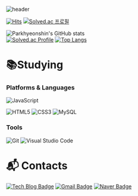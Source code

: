 <!--
**Parkhyeonshin/Parkhyeonshin** is a ✨ _special_ ✨ repository because its `README.md` (this file) appears on your GitHub profile.

Here are some ideas to get you started:

- 🔭 I’m currently working on ...
- 🌱 I’m currently learning ...
- 👯 I’m looking to collaborate on ...
- 🤔 I’m looking for help with ...
- 💬 Ask me about ...
- 📫 How to reach me: ...
- 😄 Pronouns: ...
- ⚡ Fun fact: ...
-->

![header](https://capsule-render.vercel.app/api?type=slice&color=timeGradient&height=200&section=header&text=HELLO👋&fontSize=75&animation=twinkling&fontColor=000000)


[![Hits](https://hits.seeyoufarm.com/api/count/incr/badge.svg?url=https%3A%2F%2Fgithub.com%2FParkhyeonshin&count_bg=%23FBFBFB&title_bg=%2371C5F9&icon=opsgenie.svg&icon_color=%23FFFFFF&title=hits&edge_flat=false)](https://hits.seeyoufarm.com)
[![Solved.ac
프로필](http://mazassumnida.wtf/api/mini/generate_badge?boj=sshi4n882)](https://solved.ac/sshi4n882)

![Parkhyeonshin's GitHub stats](https://github-readme-stats.vercel.app/api?username=Parkhyeonshin&show_icons=true&theme=Gradient)   
[![Solved.ac Profile](http://mazassumnida.wtf/api/v2/generate_badge?boj=sshi4n882)](https://solved.ac/sshi4n882/)
[![Top Langs](https://github-readme-stats.vercel.app/api/top-langs/?username=Parkhyeonshin&layout=compact)](https://github.com/Parkhyeonshin/github-readme-stats)

# 📚Studying
### Platforms & Languages
![JavaScript](https://img.shields.io/badge/JavaScript-F7DF1E.svg?&style=for-the-badge&logo=JavaScript&logoColor=white)

![HTML5](https://img.shields.io/badge/HTML5-E34F26.svg?&style=for-the-badge&logo=HTML5&logoColor=white)
![CSS3](https://img.shields.io/badge/CSS3-1572B6.svg?&style=for-the-badge&logo=CSS3&logoColor=white)
![MySQL](https://img.shields.io/badge/MySQL-4479A1.svg?&style=for-the-badge&logo=MySQL&logoColor=white)

### Tools
![Git](https://img.shields.io/badge/Git-F05032.svg?&style=for-the-badge&logo=Git&logoColor=white)
![Visual Studio Code](https://img.shields.io/badge/Visual%20Studio%20Code-007ACC.svg?&style=for-the-badge&logo=Visual%20Studio%20Code&logoColor=white)

 
# :mailbox_with_mail: Contacts
[![Tech Blog Badge](http://img.shields.io/badge/-Tech%20blog-black?style=flat-square&logo=github&link=https://sshin4882.tistory.com/)](https://sshin4882.tistory.com/)
[![Gmail Badge](https://img.shields.io/badge/Gmail-d14836?style=flat-square&logo=Gmail&logoColor=white&link=mailto:sshin4882@gmail.com)](mailto:sshin4882@gmail.com)
[![Naver Badge](https://img.shields.io/badge/Naver-03C75A?style=flat-square&logo=Naver&logoColor=white&link=mailto:sshin4882@naver.com)](mailto:sshin4882@naver.com)
